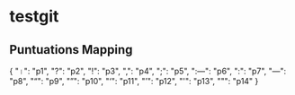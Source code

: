 # testgit
## Puntuations Mapping
{
    "।": "p1",
    "?": "p2",
    "!": "p3",
    ",": "p4",
    ";": "p5",
    ":—": "p6",
    ":": "p7",
    "—": "p8",
    "“": "p9",
    "”": "p10",
    "‘": "p11",
    "’": "p12",
    "'": "p13",
    "\"": "p14"
}